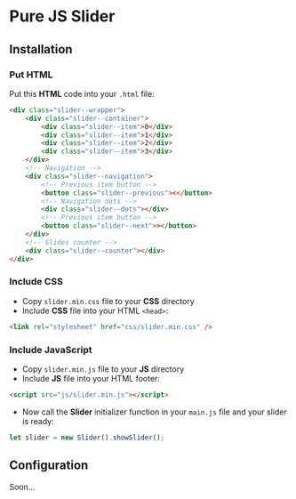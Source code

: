# Pure JS Slider

## Installation

### Put HTML

Put this **HTML** code into your `.html` file:

```html
<div class="slider--wrapper">
	<div class="slider--container">
		<div class="slider--item">0</div>
		<div class="slider--item">1</div>
		<div class="slider--item">2</div>
		<div class="slider--item">3</div>
	</div>
	<!-- Navigation -->
	<div class="slider--navigation">
		<!-- Previous item button -->
		<button class="slider--previous"><</button>
		<!-- Navigation dots -->
		<div class="slider--dots"></div>
		<!-- Previous item button -->
		<button class="slider--next">></button>
	</div>
	<!-- Slides counter -->
	<div class="slider--counter"></div>
</div>
```

### Include CSS

- Copy `slider.min.css` file to your **CSS** directory
- Include **CSS** file into your HTML `<head>`: <br>

```html
<link rel="stylesheet" href="css/slider.min.css" />
```

### Include JavaScript

- Copy `slider.min.js` file to your **JS** directory
- Include **JS** file into your HTML footer: <br>

```html
<script src="js/slider.min.js"></script>
```

- Now call the **Slider** initializer function in your `main.js` file and your slider is ready: <br>

```javascript
let slider = new Slider().showSlider();
```

## Configuration

Soon...

